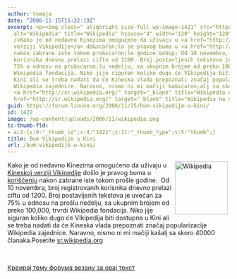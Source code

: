 ```yaml
---
author: tomaja
date: "2006-11-15T15:32:19Z"
excerpt: <p><img class=" alignright size-full wp-image-1421" src="https://linuxo.org/wp-content/uploads/2006/11/wikipedia.png"
  alt="Wikipedia" title="Wikipedia" hspace="4" width="120" height="120" align="right"
  />Kako je od nedavno Kinezima omogućeno da uživaju u <a href="http://zh.wikipedia.org/wiki/%E9%A6%96%E9%A1%B5">Kineskoj
  verziji Vikipedije</a> do&scaron;lo je pravog buma u <a href="http://online.wsj.com/public/article/SB116355788891123450-tqM_m9_qDsL5EWEFgW4o6zHBSIQ_20061214.html?mod=tff_main_tff_top">kori&scaron;ćenju</a>
  nakon zabrane iste tokom pro&scaron;le godine.&nbsp; Od 10 novembra, broj registrovanih
  korisnika dnevno prelazi ciftu od 1200. Broj postavljenih tekstova je uvećan za
  75% u odnosu na pro&scaron;lu nedelju, sa ukupnim brojem od preko 100,000, trvrdi
  Wikipedia fondacija. Niko jije siguran koliko dugo će VIkipedija biti dostupna u
  Kini ali se treba nadati da će Kineska vlada prepoznati značaj popularizacije&nbsp;
  Wikipedia zajednice. Naravno, nismo ni mi mačiji ka&scaron;alj sa skoro 40000 članaka.Posetite
  <a href="http://sr.wikipedia.org/" target="_blank" title="Wikipedia na srpskom">sr.wikipedia.org</a></p><p>&nbsp;</p><a
  href="http://sr.wikipedia.org/" target="_blank" title="Wikipedia na srpskom"></a>
guid: https://forum.linuxo.org/2006/11/15/bum-vikipedije-u-kini/
id: 1422
image: /wp-content/uploads/2006/11/wikipedia.png
tc-thumb-fld:
- a:2:{s:9:"_thumb_id";s:4:"1421";s:11:"_thumb_type";s:5:"thumb";}
title: Bum Vikipedije u Kini
url: /bum-vikipedije-u-kini/
---
```

<img class=" alignright size-full wp-image-1421" src="https://linuxo.org/wp-content/uploads/2006/11/wikipedia.png" alt="Wikipedia" title="Wikipedia" hspace="4" width="120" height="120" align="right" />Kako je od nedavno Kinezima omogućeno da uživaju u [Kineskoj verziji Vikipedije](http://zh.wikipedia.org/wiki/%E9%A6%96%E9%A1%B5) do&scaron;lo je pravog buma u [kori&scaron;ćenju](http://online.wsj.com/public/article/SB116355788891123450-tqM_m9_qDsL5EWEFgW4o6zHBSIQ_20061214.html?mod=tff_main_tff_top) nakon zabrane iste tokom pro&scaron;le godine.&nbsp; Od 10 novembra, broj registrovanih korisnika dnevno prelazi ciftu od 1200. Broj postavljenih tekstova je uvećan za 75% u odnosu na pro&scaron;lu nedelju, sa ukupnim brojem od preko 100,000, trvrdi Wikipedia fondacija. Niko jije siguran koliko dugo će VIkipedija biti dostupna u Kini ali se treba nadati da će Kineska vlada prepoznati značaj popularizacije&nbsp; Wikipedia zajednice. Naravno, nismo ni mi mačiji ka&scaron;alj sa skoro 40000 članaka.Posetite <a href="http://sr.wikipedia.org/" target="_blank" title="Wikipedia na srpskom">sr.wikipedia.org</a>

&nbsp;

<a href="http://sr.wikipedia.org/" target="_blank" title="Wikipedia na srpskom"></a><!--break-->

[Креирај тему форума везану за овај текст](https://linuxo.org/nova-tema-na-forumu/?se_pid=1422)
